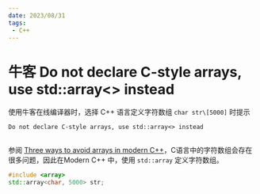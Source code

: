 ```yaml
---
date: 2023/08/31
tags: 
 - C++
---
```


# 牛客 Do not declare C-style arrays, use std::array<> instead

使用牛客在线编译器时，选择 C++ 语言定义字符数组 `char str\[5000]` 时提示

```txt
Do not declare C-style arrays, use std::array<> instead
```

<figure><img src="https://cdn.tangjiayan.com/notes/Cpp/debug/nowcoder-char-array.png" alt=""><figcaption></figcaption></figure>

参阅 [Three ways to avoid arrays in modern C++](https://www.develer.com/en/blog/three-ways-to-avoid-arrays-in-modern-cpp/)，C语言中的字符数组会存在很多问题，因此在Modern C++ 中，使用 `std::array` 定义字符数组。

```cpp
#include <array>
std::array<char, 5000> str;
```
